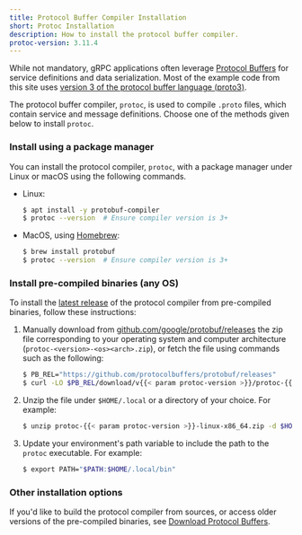 ```yaml
---
title: Protocol Buffer Compiler Installation
short: Protoc Installation
description: How to install the protocol buffer compiler.
protoc-version: 3.11.4
---
```


While not mandatory, gRPC applications often leverage [Protocol Buffers][pb] for
service definitions and data serialization. Most of the example code from this
site uses [version 3 of the protocol buffer language (proto3)][proto3].

The protocol buffer compiler, `protoc`, is used to compile `.proto` files, which
contain service and message definitions. Choose one of the methods given below
to install `protoc`.

### Install using a package manager

You can install the protocol compiler, `protoc`, with a package manager under
Linux or macOS using the following commands.

- Linux:

  ```sh
  $ apt install -y protobuf-compiler
  $ protoc --version  # Ensure compiler version is 3+
  ```

- MacOS, using [Homebrew][]:

  ```sh
  $ brew install protobuf
  $ protoc --version  # Ensure compiler version is 3+
  ```

### Install pre-compiled binaries (any OS)

To install the [latest release][] of the protocol compiler from pre-compiled
binaries, follow these instructions:

 1. Manually download from [github.com/google/protobuf/releases][] the zip file
    corresponding to your operating system and computer architecture
    (`protoc-<version>-<os><arch>.zip`), or fetch the file using commands such
    as the following:

    ```sh
    $ PB_REL="https://github.com/protocolbuffers/protobuf/releases"
    $ curl -LO $PB_REL/download/v{{< param protoc-version >}}/protoc-{{< param protoc-version >}}-linux-x86_64.zip
    ```

 2. Unzip the file under `$HOME/.local` or a directory of your choice. For
    example:

    ```sh
    $ unzip protoc-{{< param protoc-version >}}-linux-x86_64.zip -d $HOME/.local
    ```

 3. Update your environment's path variable to include the path to the
    `protoc` executable. For example:

    ```sh
    $ export PATH="$PATH:$HOME/.local/bin"
    ```

### Other installation options

If you'd like to build the protocol compiler from sources, or access older
versions of the pre-compiled binaries, see [Download Protocol
Buffers][download].

[download]: https://developers.google.com/protocol-buffers/docs/downloads
[github.com/google/protobuf/releases]: https://github.com/google/protobuf/releases
[Homebrew]: https://brew.sh
[latest release]: https://developers.google.com/protocol-buffers/docs/downloads#release-packages
[pb]: https://developers.google.com/protocol-buffers
[proto3]: https://developers.google.com/protocol-buffers/docs/proto3
